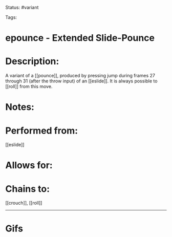 Status: #variant

Tags: 

# epounce - Extended Slide-Pounce

# Description:
A variant of a [[pounce]], produced by pressing jump during frames 27 through 31 (after the throw input) of an [[eslide]]. It is always possible to [[roll]] from this move.

# Notes:


# Performed from:
[[eslide]]

# Allows for:


# Chains to:
[[crouch]], [[roll]]

___
# Gifs
